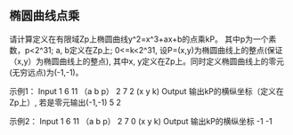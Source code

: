 ## 椭圆曲线点乘
请计算定义在有限域Zp上椭圆曲线y^2=x^3+ax+b的点乘kP。 其中p为一个素数，p<2^31; a, b定义在Zp上; 0<=k<2^31, 设P=(x,y)为椭圆曲线上的整点(保证（x,y）为椭圆曲线上的整点), 其中x, y定义在Zp上。同时定义椭圆曲线上的零元(无穷远点)为(-1,-1)。

示例1：
Input
1 6 11 （a b p）
2 7 2 (x y k)
Output 输出kP的横纵坐标（定义在Zp上）, 若是零元输出(-1,-1)
5 2

示例2：
Input
1 6 11 （a b p）
2 7 0 (x y k)
Output 输出kP的横纵坐标
-1 -1
